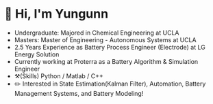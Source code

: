 # 👋 Hi, I'm Yungunn
- Undergraduate: Majored in Chemical Engineering at UCLA
- Masters: Master of Engineering - Autonomous Systems at UCLA
- 2.5 Years Experience as Battery Process Engineer (Electrode) at LG Energy Solution
- Currently working at Proterra as a Battery Algorithm & Simulation Engineer
- ⚒️(Skills) Python / Matlab / C++ 
- ✏️ Interested in State Estimation(Kalman Filter), Automation, Battery Management Systems, and Battery Modeling!
<!---
ko3365/ko3365 is a ✨ special ✨ repository because its `README.md` (this file) appears on your GitHub profile.
You can click the Preview link to take a look at your changes.
--->

